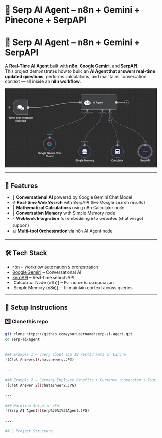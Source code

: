 
# 🤖 Serp AI Agent – n8n + Gemini + Pinecone + SerpAPI

# 🤖 Serp AI Agent – n8n + Gemini + SerpAPI  

A **Real-Time AI Agent** built with **n8n**, **Google Gemini**, and **SerpAPI**.  
This project demonstrates how to build an **AI Agent that answers real-time updated questions**, performs calculations, and maintains conversation context — all inside an **n8n workflow**.  

![Serp AI Agent Workflow](serpAPI.JPG)

---

## 🌟 Features
- 💬 **Conversational AI** powered by Google Gemini Chat Model  
- 🌐 **Real-time Web Search** with SerpAPI (live Google search results)  
- 🧮 **Mathematical Calculations** using n8n Calculator node  
- 🧠 **Conversation Memory** with Simple Memory node  
- ⚡ **Webhook Integration** for embedding into websites (chat widget support)  
- 📊 **Multi-tool Orchestration** via n8n AI Agent node  

---

## 🛠️ Tech Stack
- [n8n](https://n8n.io/) – Workflow automation & orchestration  
- [Google Gemini](https://ai.google.dev/) – Conversational AI  
- [SerpAPI](https://serpapi.com/) – Real-time search API  
- [Calculator Node (n8n)] – For numeric computation  
- [Simple Memory (n8n)] – To maintain context across queries  

---

## 🚀 Setup Instructions  

### 1️⃣ Clone this repo  
```bash
git clone https://github.com/yourusername/serp-ai-agent.git
cd serp-ai-agent


### Example 1 – Query about Top 10 Restaurants in Lahore  
![Chat Answers](chatanswers.JPG)

---

### Example 2 – Germany Employee Benefits + Currency Conversion + Tourist Spots  
![Chat Answer 2](chatasnwer2.JPG)

---

### Workflow Setup in n8n  
![Serp AI Agent](Serp%20AI%20Agent.JPG)

---

## 📂 Project Structure
